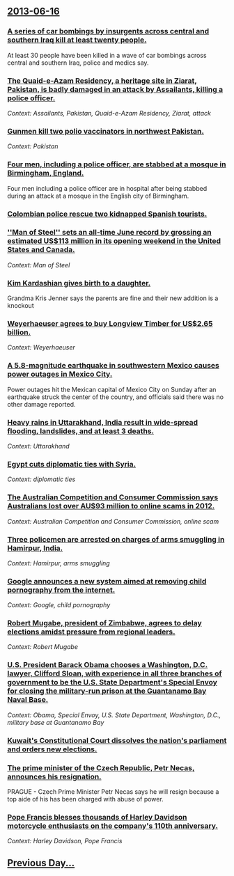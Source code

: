 ## [2013-06-16](/news/2013/06/16/index.md)

### [A series of car bombings by insurgents across central and southern Iraq kill at least twenty people. ](/news/2013/06/16/a-series-of-car-bombings-by-insurgents-across-central-and-southern-iraq-kill-at-least-twenty-people.md)
At least 30 people have been killed in a wave of car bombings across central and southern Iraq, police and medics say.

### [The Quaid-e-Azam Residency, a heritage site  in Ziarat, Pakistan, is badly damaged in an attack by Assailants, killing a police officer.](/news/2013/06/16/the-quaid-e-azam-residency-a-heritage-site-in-ziarat-pakistan-is-badly-damaged-in-an-attack-by-assailants-killing-a-police-officer.md)
_Context: Assailants, Pakistan, Quaid-e-Azam Residency, Ziarat, attack_

### [Gunmen kill two polio vaccinators in northwest Pakistan. ](/news/2013/06/16/gunmen-kill-two-polio-vaccinators-in-northwest-pakistan.md)
_Context: Pakistan_

### [Four men, including a police officer, are stabbed at a mosque in Birmingham, England. ](/news/2013/06/16/four-men-including-a-police-officer-are-stabbed-at-a-mosque-in-birmingham-england.md)
Four men including a police officer are in hospital after being stabbed during an attack at a mosque in the English city of Birmingham.

### [Colombian police rescue two kidnapped Spanish tourists. ](/news/2013/06/16/colombian-police-rescue-two-kidnapped-spanish-tourists.md)
### [''Man of Steel'' sets an all-time June record by grossing an estimated US$113 million in its opening weekend in the United States and Canada. ](/news/2013/06/16/man-of-steel-sets-an-all-time-june-record-by-grossing-an-estimated-us-113-million-in-its-opening-weekend-in-the-united-states-and-canada.md)
_Context: Man of Steel_

### [Kim Kardashian gives birth to a daughter. ](/news/2013/06/16/kim-kardashian-gives-birth-to-a-daughter.md)
Grandma Kris Jenner says the parents are fine and their new addition is a knockout

### [Weyerhaeuser agrees to buy Longview Timber for US$2.65 billion. ](/news/2013/06/16/weyerhaeuser-agrees-to-buy-longview-timber-for-us-2-65-billion.md)
_Context: Weyerhaeuser_

### [A 5.8-magnitude earthquake in southwestern Mexico causes power outages in Mexico City. ](/news/2013/06/16/a-5-8-magnitude-earthquake-in-southwestern-mexico-causes-power-outages-in-mexico-city.md)
Power outages hit the Mexican capital of Mexico City on Sunday after an earthquake struck the center of the country, and officials said there was no other damage reported.

### [Heavy rains in Uttarakhand, India result in wide-spread flooding, landslides, and at least 3 deaths. ](/news/2013/06/16/heavy-rains-in-uttarakhand-india-result-in-wide-spread-flooding-landslides-and-at-least-3-deaths.md)
_Context: Uttarakhand_

### [Egypt cuts diplomatic ties with Syria. ](/news/2013/06/16/egypt-cuts-diplomatic-ties-with-syria.md)
_Context: diplomatic ties_

### [The Australian Competition and Consumer Commission says Australians lost over AU$93 million to online scams in 2012. ](/news/2013/06/16/the-australian-competition-and-consumer-commission-says-australians-lost-over-au-93-million-to-online-scams-in-2012.md)
_Context: Australian Competition and Consumer Commission, online scam_

### [Three policemen are arrested on charges of arms smuggling in Hamirpur, India. ](/news/2013/06/16/three-policemen-are-arrested-on-charges-of-arms-smuggling-in-hamirpur-india.md)
_Context: Hamirpur, arms smuggling_

### [Google announces a new system aimed at removing child pornography from the internet. ](/news/2013/06/16/google-announces-a-new-system-aimed-at-removing-child-pornography-from-the-internet.md)
_Context: Google, child pornography_

### [Robert Mugabe, president of Zimbabwe, agrees to delay elections amidst pressure from regional leaders. ](/news/2013/06/16/robert-mugabe-president-of-zimbabwe-agrees-to-delay-elections-amidst-pressure-from-regional-leaders.md)
_Context: Robert Mugabe_

### [U.S. President Barack Obama chooses a Washington, D.C. lawyer, Clifford Sloan, with experience in all three branches of government to be the U.S. State Department's Special Envoy for closing the military-run prison at the Guantanamo Bay Naval Base. ](/news/2013/06/16/u-s-president-barack-obama-chooses-a-washington-d-c-lawyer-clifford-sloan-with-experience-in-all-three-branches-of-government-to-be-the.md)
_Context: Obama, Special Envoy, U.S. State Department, Washington, D.C., military base at Guantanamo Bay_

### [Kuwait's Constitutional Court dissolves the nation's parliament and orders new elections. ](/news/2013/06/16/kuwait-s-constitutional-court-dissolves-the-nation-s-parliament-and-orders-new-elections.md)
### [The prime minister of the Czech Republic, Petr Necas, announces his resignation. ](/news/2013/06/16/the-prime-minister-of-the-czech-republic-petr-neaas-announces-his-resignation.md)
PRAGUE - Czech Prime Minister Petr Necas says he will resign because a top aide of his has been charged with abuse of power.

### [Pope Francis blesses thousands of Harley Davidson motorcycle enthusiasts on the company's 110th anniversary. ](/news/2013/06/16/pope-francis-blesses-thousands-of-harley-davidson-motorcycle-enthusiasts-on-the-company-s-110th-anniversary.md)
_Context: Harley Davidson, Pope Francis_

## [Previous Day...](/news/2013/06/15/index.md)

